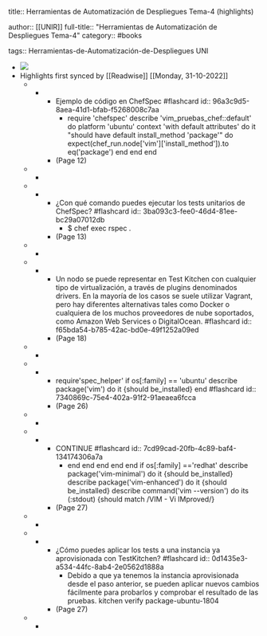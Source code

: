 title:: Herramientas de Automatización de Despliegues Tema-4 (highlights)

author:: [[UNIR]]
full-title:: "Herramientas de Automatización de Despliegues Tema-4"
category:: #books

tags:: Herramientas-de-Automatización-de-Despliegues UNI

- ![](https://readwise-assets.s3.amazonaws.com/media/uploaded_book_covers/profile_22942/edc3c94d-bca3-4fa2-89a7-0b0b46f46668.jpg)
- Highlights first synced by [[Readwise]] [[Monday, 31-10-2022]]
	- -
		- Ejemplo de código en ChefSpec #flashcard
		  id:: 96a3c9d5-8aea-41d1-bfab-f5268008c7aa
			- require 'chefspec' describe 'vim_pruebas_chef::default' do platform 'ubuntu' context 'with default attributes' do it "should have default install_method 'package'" do expect(chef_run.node['vim']['install_method']).to eq('package') end end end
		- (Page 12)
	- -
	- -
		- ¿Con qué comando puedes ejecutar los tests unitarios de ChefSpec? #flashcard
		  id:: 3ba093c3-fee0-46d4-81ee-bc29a07012db
			- $ chef exec rspec .
		- (Page 13)
	- -
	- -
		- Un nodo se puede representar en Test Kitchen con cualquier tipo de virtualización, a través de plugins denominados drivers. En la mayoría de los casos se suele utilizar Vagrant,  pero  hay  diferentes  alternativas  tales  como  Docker  o  cualquiera  de  los muchos  proveedores  de  nube  soportados,  como  Amazon  Web  Services  o DigitalOcean. #flashcard
		  id:: f65bda54-b785-42ac-bd0e-49f1252a09ed
		- (Page 18)
	- -
	- -
		- require'spec_helper' if os[:family] == 'ubuntu' describe package('vim') do it {should be_installed} end #flashcard
		  id:: 7340869c-75e4-402a-91f2-91aeaea6fcca
		- (Page 26)
	- -
	- -
		- CONTINUE #flashcard
		  id:: 7cd99cad-20fb-4c89-baf4-134174306a7a
			- end end end end end if os[:family] =='redhat' describe package('vim-minimal') do it {should be_installed} describe package('vim-enhanced') do it {should be_installed} describe command('vim --version') do its (:stdout) {should match /VIM - Vi IMproved/}
		- (Page 27)
	- -
	- -
		- ¿Cómo puedes aplicar los tests a una instancia ya aprovisionada con TestKitchen? #flashcard
		  id:: 0d1435e3-a534-44fc-8ab4-2e0562d1888a
			- Debido  a  que  ya  tenemos  la  instancia  aprovisionada  desde  el  paso  anterior,  se pueden aplicar nuevos cambios fácilmente para probarlos y comprobar el resultado de las pruebas. kitchen verify package-ubuntu-1804
		- (Page 27)
	- -